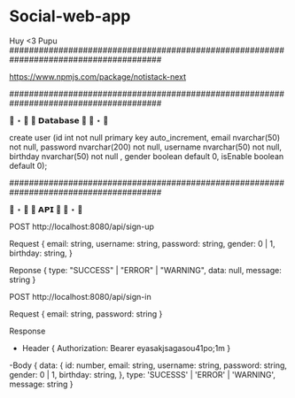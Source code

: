 # Social-web-app
Huy <3 Pupu
#######################################################################################

https://www.npmjs.com/package/notistack-next

#######################################################################################

🍩 ⋆ 🍡  🎀  𝗗𝗮𝘁𝗮𝗯𝗮𝘀𝗲  🎀  🍡 ⋆ 🍩

create user (id int not null primary key auto_increment, email nvarchar(50) not null, password nvarchar(200) not null, username nvarchar(50) not null, birthday nvarchar(50) not null , gender boolean default 0, isEnable boolean default 0);

#######################################################################################

🍩 ⋆ 🍡  🎀 𝗔𝗣𝗜  🎀  🍡 ⋆ 🍩

POST http://localhost:8080/api/sign-up 

Request {
  email: string,
  username: string,
  password: string,
  gender: 0 | 1,
  birthday: string,
}

Reponse {
  type: "SUCCESS" | "ERROR" | "WARNING",
  data: null,
  message: string
}


POST http://localhost:8080/api/sign-in

Request {
  email: string,
  password: string
}

Response
- Header {
Authorization: Bearer eyasakjsagasou41po;1m
}

-Body {
  data: {
      id: number,
      email: string,
      username: string,
      password: string,
      gender: 0 | 1,
      birthday: string,
  },
  type: 'SUCESSS' | 'ERROR' | 'WARNING',
  message: string
}
